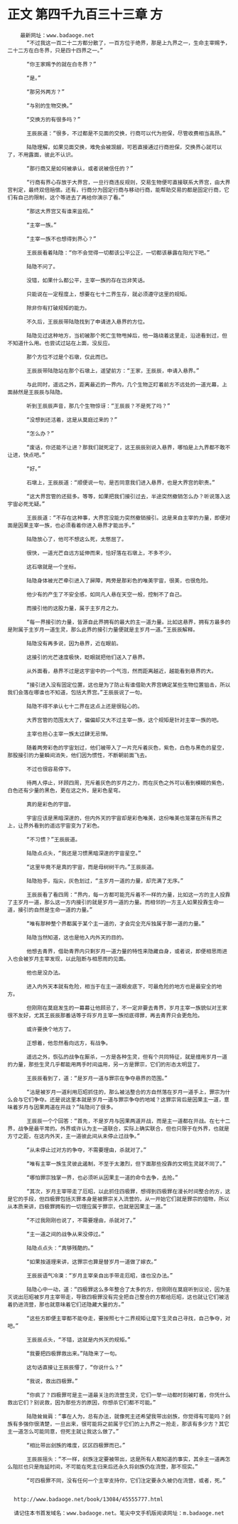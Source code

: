 # 正文 第四千九百三十三章 方
        最新网址：www.badaoge.net
          “不过我这一百二十二方都分散了，一百方位于绝界，那是上九界之一，生命主宰赐予，二十二方在白冬界，只是四十四界之一。”
      
          “你王家赐予的就在白冬界？”
      
          “是。”
      
          “那另外两方？”
      
          “与别的生物交换。”
      
          “交换方的有很多吗？”
      
          王辰辰道：“很多，不过都是不见面的交换，行商可以代为担保，尽管收费相当高昂。”
      
          陆隐理解，如果见面交换，难免会被觊觎，可若直接通过行商担保，交换界心就可以了，不用露面，彼此不认识。
      
          “那行商又是如何被承认，或者说被信任的？”
      
          “行商有界心存放于大界宫，一旦行商违反规则，交易生物便可直接联系大界宫，由大界宫判定，最终双倍赔偿。还有，行商分为固定行商与移动行商，能帮助交易的都是固定行商，它们有自己的限制，这个等进去了再给你演示了看。”
      
          “那这大界宫又有谁来监视。”
      
          “主宰一族。”
      
          “主宰一族不也想得到界心？”
      
          王辰辰看着陆隐：“你不会觉得一切都该公平公正，一切都该暴露在阳光下吧。”
      
          陆隐不问了。
      
          没错，如果什么都公平，主宰一族的存在岂非笑话。
      
          只能说在一定程度上，想要在七十二界生存，就必须遵守这里的规矩。
      
          除非你有打破规矩的能力。
      
          不久后，王辰辰带陆隐找到了申请进入悬界的方位。
      
          陆隐见过这种地方，当初被那个死亡生物甩掉后，他一路绕着这里走，沿途看到过，但不知道什么用。也尝试过站在上面，没反应。
      
          那个方位不过是个石墩，仅此而已。
      
          王辰辰带陆隐站在那个石墩上，遥望前方：“王家，王辰辰，申请入悬界。”
      
          与此同时，遥远之外，距离最近的一界内，几个生物正盯着前方不远处的一道光幕，上面赫然是王辰辰与陆隐。
      
          听到王辰辰声音，那几个生物惊讶：“王辰辰？不是死了吗？”
      
          “没想到还活着，这是从莫庭过来的？”
      
          “怎么办？”
      
          “废话，你还能不让进？那我们就死定了，这王辰辰别说入悬界，哪怕是上九界都不敢不让进，快点吧。”
      
          “好。”
      
          石墩上，王辰辰道：“顺便说一句，是否同意我们进入悬界，也是大界宫的职责。”
      
          “这大界宫管的还挺多。等等，如果把我们接引过去，半途突然撤销怎么办？听说落入这宇宙必死无疑。”
      
          王辰辰道：“不存在这种事，大界宫没能力突然撤销接引。这是来自主宰的力量，即便对面是因果主宰一族，也必须看着你进入悬界才能出手。”
      
          陆隐放心了，他可不想这么死，太憋屈了。
      
          很快，一道光芒自远方延伸而来，恰好落在石墩上，不多不少。
      
          这石墩就是一个坐标。
      
          陆隐身体被光芒牵引进入了屏障，两旁是那彩色的唯美宇宙，很美，也很危险。
      
          他少有的产生了不安全感，如同凡人悬在天空一般，控制不了自己。
      
          而接引他的这股力量，属于主岁月之力。
      
          “每一界接引的力量，皆源自此界拥有的最大的主一道力量。比如这悬界，拥有方最多的是附属于主岁月一道生灵，那么此界的接引力量便就是主岁月一道。”王辰辰解释。
      
          陆隐没有再多说，因为悬界，近在眼前。
      
          这接引的光芒速度极快，眨眼就把他们送入了悬界。
      
          从外面看，悬界不过是这宇宙中的一个气泡，然而距离越近，越能看到悬界的大。
      
          “接引进入没有固定位置，这也是为了防止有谁借助大界宫确定某些生物位置狙击，所以我们会落在哪谁也不知道，包括大界宫。”王辰辰说了一句。
      
          陆隐不得不承认七十二界在这点上还是很贴心的。
      
          大界宫管的范围太大了，偏偏却又大不过主宰一族，这个规矩是针对主宰一族的吧。
      
          主宰也担心主宰一族太过肆无忌惮。
      
          随着两旁彩色的宇宙划过，他们被带入了一片充斥着灰色，紫色，白色与黑色的星空，那股接引的力量瞬间消失，他们因为惯性，不断朝前面飞去。
      
          不过也很容易停下。
      
          待两人停止，环顾四周，充斥着灰色的岁月之力，而在灰色之外可以看到模糊的紫色，白色还有少量的黑色，更在这之外，是彩色星穹。
      
          真的是彩色的宇宙。
      
          宇宙应该是黑暗深邃的，但内外天的宇宙却是彩色唯美，这份唯美也笼罩在所有界之上，让界外看到的遥远宇宙变为了彩色。
      
          “不习惯？”王辰辰道。
      
          陆隐点点头，“我还是习惯黑暗深邃的宇宙星空。”
      
          “这里毕竟不是真的宇宙，而是母树树干内。”王辰辰道。
      
          陆隐抬手，指尖，灰色划过，“主岁月一道的力量，却充满了无序。”
      
          王辰辰看了看四周：“界内，每一方都可能充斥着不一样的力量，比如这一方的主人投靠了主岁月一道，那么这一方内接引的就是岁月一道的力量。而相邻的一方主人如果投靠生命一道，接引的自然是生命一道的力量。”
      
          “唯有那种整个界都属于某个主一道的，才会完全充斥独属于那一道的力量。”
      
          陆隐当然知道，这也是他入内外天的目的。
      
          他想去青界，借助青界内只剩岁月一道力量的特性来隐藏自身，或者说，即便相思雨进入也会被岁月主宰发现，以此阻断与相思雨的见面。
      
          他也是没办法。
      
          进入内外天本就有危险，相当于在主一道眼皮底下，可最危险的地方也是最安全的地方。
      
          但刚刚在莫庭发生的一幕幕让他顾忌了，不一定非要去青界，岁月主宰一族貌似对王家很不友好，尤其王辰辰那番话等于将岁月主宰一族彻底得罪，再去青界只会更危险。
      
          或许要换个地方了。
      
          正想着，他忽然看向远方，有战争。
      
          遥远之外，恢弘的战争在厮杀，一方是各种生灵，但有个共同特征，就是擅用岁月一道的力量，那些生灵几乎都能用两手时间运用，另一方是罪宗，它们的形态太明显了。
      
          王辰辰看到了，道：“是岁月一道与罪宗在争夺悬界的范围。”
      
          “沽是被岁月一道利用厄昭抓住的，那么被沽整合的方自然落在岁月一道手上，罪宗为什么会与它们争夺。还是说这里本就是岁月一道与罪宗争夺的地域？这罪宗背后是因果主一道，意味着岁月与因果两道在开战？”陆隐问了很多。
      
          王辰辰一个个回答：“首先，不是岁月与因果两道开战，而是主一道都在开战。在七十二界，战争是最平常的。外界或许认为主一道联合，实际上确实联合，但也只限于在外界，也就是方寸之距，在这内外天，主一道彼此间从未停止过战争。”
      
          “从未停止过对方的争夺，不需要理由，杀就对了。”
      
          “唯有主宰一族生灵彼此遏制，不至于太激烈，但下面那些投靠的文明生灵就不同了。”
      
          “哪怕罪宗独掌一界，也必须听从因果主一道的命令去争，去抢。”
      
          “其次，岁月主宰带走了厄昭，以此抓住四极罪，想得到四极罪在漫长时间整合的方，这是它的手段，但四极罪包括灭罪本身是被罪宗关入流营的，从一开始它们就是罪宗的猎物，所以从本质来讲，四极罪拥有的一切理应属于罪宗，也就是因果主一道。”
      
          “不过我刚刚也说了，不需要理由，杀就对了。”
      
          “主一道之间的战争从来没停过。”
      
          陆隐点点头：“真够残酷的。”
      
          “如果按道理来讲，这罪宗也算是替岁月一道做了嫁衣。”
      
          王辰辰语气冷漠：“岁月主宰亲自出手带走厄昭，谁也没办法。”
      
          陆隐心中一动，道：“四极罪这么多年整合了太多的方，但刚刚在莫庭听到议论，因为圣灭说出厄昭被岁月主宰带走，导致四极罪没有完全把自己整合的方都给厄昭，这也就让它们被活着扔进流营，那也就意味着它们还隐藏大量的方。”
      
          “这些方即便主宰都不能夺走，要按照七十二界规矩让麾下生灵自己寻找，自己争夺，对吧。”
      
          王辰辰点头，“不错，这就是内外天的规矩。”
      
          “我要把四极罪救出来。”陆隐来了一句。
      
          这句话直接让王辰辰懵了，“你说什么？”
      
          “我说，救出四极罪。”
      
          “你疯了？四极罪可是主一道最关注的流营生灵，它们一举一动都时刻被盯着，你凭什么救出它们？别说救，因为那些方的原因，你想杀它们都不可能。”
      
          陆隐耸耸肩：“事在人为，总有办法，就像死主还希望我带出刽族，你觉得有可能吗？刽族有多强你很清楚，一旦出来，很可能将之前属于它们的上九界之一抢走，那该有多少方？其它主一道怎么可能同意，但死主就让我这么做了。”
      
          “相比带出刽族的难度，区区四极罪而已。”
      
          王辰辰摇头：“不一样，刽族注定要被带出，这是所有人都知道的事实，其余主一道再怎么阻拦也只是拖延时间，不可能在死主归来后还永久将刽族仍在流营，那不现实。”
      
          “可四极罪不同，没有任何一个主宰支持你，它们注定要永久被仍在流营，或者，死。”
      
      
      http://www.badaoge.net/book/13084/45555777.html
      
      请记住本书首发域名：www.badaoge.net。笔尖中文手机版阅读网址：m.badaoge.net